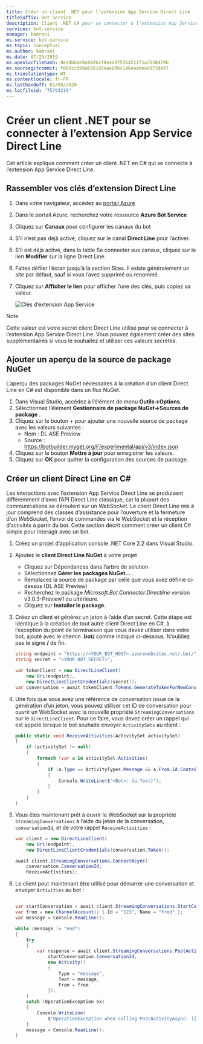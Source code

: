 ```yaml
---
title: Créer un client .NET pour l’extension App Service Direct Line
titleSuffix: Bot Service
description: Client .NET C# pour se connecter à l’extension App Service Direct Line
services: bot-service
manager: kamrani
ms.service: bot-service
ms.topic: conceptual
ms.author: kamrani
ms.date: 07/25/2019
ms.openlocfilehash: 0ed4bbeb9a882bcf8e4dd75364211f1a3538479b
ms.sourcegitcommit: f8b5cc509a6351d3aae89bc146eaabead973de97
ms.translationtype: HT
ms.contentlocale: fr-FR
ms.lasthandoff: 01/09/2020
ms.locfileid: "75793219"
---
```

# <a name="create-net-client-to-connect-to-direct-line-app-service-extension"></a>Créer un client .NET pour se connecter à l’extension App Service Direct Line

Cet article explique comment créer un client .NET en C# qui se connecte à l’extension App Service Direct Line.

## <a name="gather-your-direct-line-extension-keys"></a>Rassembler vos clés d’extension Direct Line

1. Dans votre navigateur, accédez au [portail Azure](https://portal.azure.com/)
1. Dans le portail Azure, recherchez votre ressource **Azure Bot Service**
1. Cliquez sur **Canaux** pour configurer les canaux du bot
1. S’il n’est pas déjà activé, cliquez sur le canal **Direct Line** pour l’activer. 
1. S’il est déjà activé, dans la table Se connecter aux canaux, cliquez sur le lien **Modifier** sur la ligne Direct Line.
1. Faites défiler l’écran jusqu’à la section Sites. Il existe généralement un site par défaut, sauf si vous l’avez supprimé ou renommé.
1. Cliquez sur **Afficher le lien** pour afficher l’une des clés, puis copiez sa valeur.

    ![Clés d’extension App Service](./media/channels/direct-line-extension-extension-keys-net-client.png)

> [!NOTE]
> Cette valeur est votre secret client Direct Line utilisé pour se connecter à l’extension App Service Direct Line. Vous pouvez également créer des sites supplémentaires si vous le souhaitez et utiliser ces valeurs secrètes.

## <a name="add-the-preview-nuget-package-source"></a>Ajouter un aperçu de la source de package NuGet

L’aperçu des packages NuGet nécessaires à la création d’un client Direct Line en C# est disponible dans un flux NuGet.

1. Dans Visual Studio, accédez à l’élément de menu **Outils->Options**.
1. Sélectionnez l’élément **Gestionnaire de package NuGet->Sources de package** .
1. Cliquez sur le bouton + pour ajouter une nouvelle source de package avec les valeurs suivantes :
    - Nom : DL ASE Preview
    - Source : https://botbuilder.myget.org/F/experimental/api/v3/index.json
1. Cliquez sur le bouton **Mettre à jour** pour enregistrer les valeurs.
1. Cliquez sur **OK** pour quitter la configuration des sources de package.

## <a name="create-a-c-direct-line-client"></a>Créer un client Direct Line en C#

Les interactions avec l’extension App Service Direct Line se produisent différemment d’avec l’API Direct Line classique, car la plupart des communications se déroulent sur un *WebSocket*. Le client Direct Line mis à jour comprend des classes d’assistance pour l’ouverture et la fermeture d’un *WebSocket*, l’envoi de commandes via le WebSocket et la réception d’activités à partir du bot. Cette section décrit comment créer un client C# simple pour interagir avec un bot.

1. Créez un projet d’application console .NET Core 2.2 dans Visual Studio.
1. Ajoutez le **client Direct Line NuGet** à votre projet
    - Cliquez sur Dépendances dans l’arbre de solution
    - Sélectionnez **Gérer les packages NuGet...** .
    - Remplacez la source de package par celle que vous avez définie ci-dessus (DL ASE Preview)
    - Recherchez le package *Microsoft.Bot.Connector.Directline* version v3.0.3-Preview1 ou ultérieure.
    - Cliquez sur **Installer le package**.
1. Créez un client et générez un jeton à l’aide d’un secret. Cette étape est identique à la création de tout autre client Direct Line en C#, à l’exception du point de terminaison que vous devez utiliser dans votre bot, ajouté avec le chemin **.bot/** comme indiqué ci-dessous. N’oubliez pas le signe **/** de fin.

    ```csharp
    string endpoint = "https://<YOUR_BOT_HOST>.azurewebsites.net/.bot/";
    string secret = "<YOUR_BOT_SECRET>";

    var tokenClient = new DirectLineClient(
        new Uri(endpoint),
        new DirectLineClientCredentials(secret));
    var conversation = await tokenClient.Tokens.GenerateTokenForNewConversationAsync();
    ```

1. Une fois que vous avez une référence de conversation issue de la génération d’un jeton, vous pouvez utiliser cet ID de conversation pour ouvrir un WebSocket avec la nouvelle propriété `StreamingConversations` sur le `DirectLineClient`. Pour ce faire, vous devez créer un rappel qui est appelé lorsque le bot souhaite envoyer `ActivitySets` au client :

    ```csharp
    public static void ReceiveActivities(ActivitySet activitySet)
    {
        if (activitySet != null)
        {
            foreach (var a in activitySet.Activities)
            {
                if (a.Type == ActivityTypes.Message && a.From.Id.Contains("bot"))
                {
                    Console.WriteLine($"<Bot>: {a.Text}");
                }
            }
        }
    }
    ```

1. Vous êtes maintenant prêt à ouvrir le WebSocket sur la propriété `StreamingConversations` à l’aide du jeton de la conversation, `conversationId`, et de votre rappel `ReceiveActivities` :

    ```csharp
    var client = new DirectLineClient(
        new Uri(endpoint),
        new DirectLineClientCredentials(conversation.Token));

    await client.StreamingConversations.ConnectAsync(
        conversation.ConversationId,
        ReceiveActivities);
    ```

1. Le client peut maintenant être utilisé pour démarrer une conversation et envoyer `Activities` au bot :

    ```csharp

    var startConversation = await client.StreamingConversations.StartConversationAsync();
    var from = new ChannelAccount() { Id = "123", Name = "Fred" };
    var message = Console.ReadLine();

    while (message != "end")
    {
        try
        {
            var response = await client.StreamingConversations.PostActivityAsync(
                startConversation.ConversationId,
                new Activity()
                {
                    Type = "message",
                    Text = message,
                    From = from
                });
        }
        catch (OperationException ex)
        {
            Console.WriteLine(
                $"OperationException when calling PostActivityAsync: ({ex.StatusCode})");
        }
        message = Console.ReadLine();
    }
    ```
